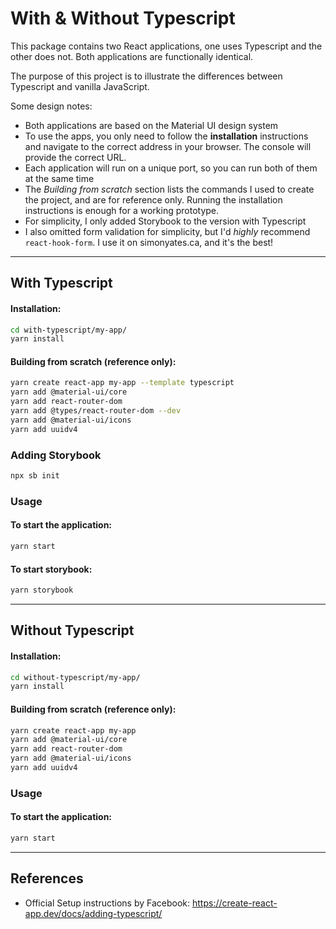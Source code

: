# With & Without Typescript

This package contains two React applications, one uses Typescript and the other does not. Both applications are
functionally identical.

The purpose of this project is to illustrate the differences between Typescript and vanilla JavaScript.

Some design notes:

- Both applications are based on the Material UI design system
- To use the apps, you only need to follow the **installation** instructions and navigate to the correct address in your
  browser. The console will provide the correct URL.
- Each application will run on a unique port, so you can run both of them at the same time
- The *Building from scratch* section lists the commands I used to create the project, and are for reference only.
  Running the installation instructions is enough for a working prototype.
- For simplicity, I only added Storybook to the version with Typescript
- I also omitted form validation for simplicity, but I'd *highly* recommend `react-hook-form`. I use it on
  simonyates.ca, and it's the best!

---

## With Typescript

#### Installation:

```bash
cd with-typescript/my-app/
yarn install
```

#### Building from scratch (reference only):

```bash
yarn create react-app my-app --template typescript
yarn add @material-ui/core
yarn add react-router-dom
yarn add @types/react-router-dom --dev
yarn add @material-ui/icons
yarn add uuidv4
```

### Adding Storybook

```bash
npx sb init
```

### Usage

#### To start the application:

```bash
yarn start
```

#### To start storybook:

```bash
yarn storybook
```

---

## Without Typescript

#### Installation:

```bash
cd without-typescript/my-app/
yarn install
```

#### Building from scratch (reference only):

```bash
yarn create react-app my-app
yarn add @material-ui/core
yarn add react-router-dom
yarn add @material-ui/icons
yarn add uuidv4
```

### Usage

#### To start the application:

```bash
yarn start
```

---

## References

- Official Setup instructions by Facebook: https://create-react-app.dev/docs/adding-typescript/
